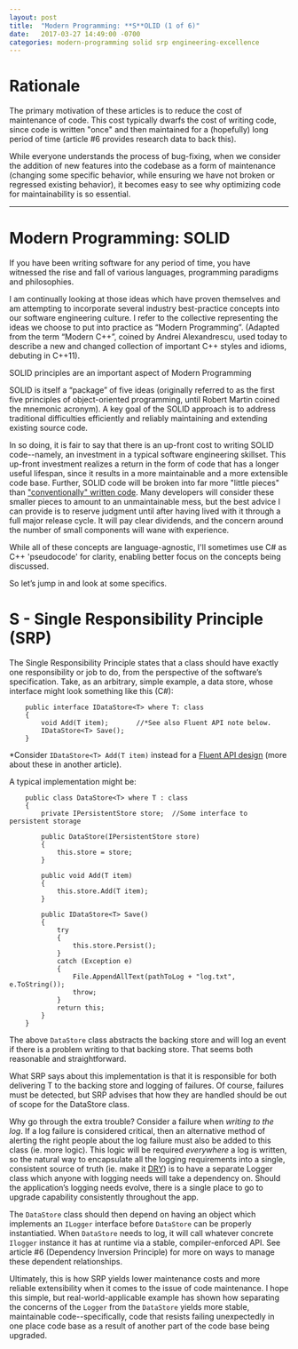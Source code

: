 ```yaml
---
layout: post
title:  "Modern Programming: **S**OLID (1 of 6)"
date:   2017-03-27 14:49:00 -0700
categories: modern-programming solid srp engineering-excellence
---
```

# Rationale
The primary motivation of these articles is to reduce the cost of maintenance of code.  This cost typically dwarfs the cost of writing code, since code is written "once" and then maintained for a (hopefully) long period of time (article #6 provides research data to back this).

While everyone understands the process of bug-fixing, when we consider the addition of new features into the codebase as a form of maintenance (changing some specific behavior, while ensuring we have not broken or regressed existing behavior), it becomes easy to see why optimizing code for maintainability is so essential.

---

# Modern Programming: SOLID
If you have been writing software for any period of time, you have witnessed the rise and fall of various languages, programming paradigms and philosophies.
 
I am continually looking at those ideas which have proven themselves and am attempting to incorporate several industry best-practice concepts into our software engineering culture.  I refer to the collective representing the ideas we choose to put into practice as “Modern Programming”.  (Adapted from the term “Modern C++”, coined by Andrei Alexandrescu, used today to describe a new and changed collection of important C++ styles and idioms, debuting in C++11).
 
SOLID principles are an important aspect of Modern Programming
 
SOLID is itself a “package” of five ideas (originally referred to as the first five principles of object-oriented programming, until Robert Martin coined the mnemonic acronym).  A key goal of the SOLID approach is to address traditional difficulties efficiently and reliably maintaining and extending existing source code.
 
In so doing, it is fair to say that there is an up-front cost to writing SOLID code--namely, an investment in a typical software engineering skillset.  This up-front investment realizes a return in the form of code that has a longer useful lifespan, since it results in a more maintainable and a more extensible code base.  Further, SOLID code will be broken into far more "little pieces" than ["conventionally" written code](http://williamdurand.fr/2013/07/30/from-stupid-to-solid-code/).  Many developers will consider these smaller pieces to amount to an unmaintainable mess, but the best advice I can provide is to reserve judgment until after having lived with it through a full major release cycle.  It will pay clear dividends, and the concern around the number of small components will wane with experience.

While all of these concepts are language-agnostic, I'll sometimes use C# as C++ 'pseudocode' for clarity, enabling better focus on the concepts being discussed.

So let’s jump in and look at some specifics.
# S - Single Responsibility Principle (SRP)
The Single Responsibility Principle states that a class should have exactly one responsibility or job to do, from the perspective of the software’s specification.  Take, as an arbitrary, simple example, a data store, whose interface might look something like this (C#):
 
        public interface IDataStore<T> where T: class
        {
            void Add(T item);       //*See also Fluent API note below.
            IDataStore<T> Save();
        }
 *Consider `IDataStore<T> Add(T item)` instead for a [Fluent API design](https://en.wikipedia.org/wiki/Fluent_interface) (more about these in another article).
 
A typical implementation might be:
        
        public class DataStore<T> where T : class
        {
            private IPersistentStore store;  //Some interface to persistent storage
 
            public DataStore(IPersistentStore store)
            {
                this.store = store;
            }
 
            public void Add(T item)
            {
                this.store.Add(T item);
            }
 
            public IDataStore<T> Save()
            {
                try
                {
                    this.store.Persist();
                }
                catch (Exception e)
                {
                    File.AppendAllText(pathToLog + "log.txt", e.ToString());
                    throw;
                }
                return this;
            }
        }
 
The above `DataStore` class abstracts the backing store and will log an event if there is a problem writing to that backing store.  That seems both reasonable and straightforward.

What SRP says about this implementation is that it is responsible for both delivering T to the backing store and logging of failures.  Of course, failures must be detected, but SRP advises that how they are handled should be out of scope for the DataStore class.
 
Why go through the extra trouble?  Consider a failure when *writing to the log*.  If a log failure is considered critical, then an alternative method of alerting the right people about the log failure must also be added to this class (ie. more logic).  This logic will be required *everywhere* a log is written, so the natural way to encapsulate all the logging requirements into a single, consistent source of truth (ie. make it [DRY](https://en.wikipedia.org/wiki/Don't_repeat_yourself)) is to have a separate Logger class which anyone with logging needs will take a dependency on.  Should the application’s logging needs evolve, there is a single place to go to upgrade capability consistently throughout the app.

The `DataStore` class should then depend on having an object which implements an `ILogger` interface before `DataStore` can be properly instantiatied.  When `DataStore` needs to log, it will call whatever concrete `Ilogger` instance it has at runtime via a stable, compiler-enforced API.  See article #6 (Dependency Inversion Principle) for more on ways to manage these dependent relationships. 
 
Ultimately, this is how SRP yields lower maintenance costs and more reliable extensibility when it comes to the issue of code maintenance.  I hope this simple, but real-world-applicable example has shown how separating the concerns of the `Logger` from the `DataStore` yields more stable, maintainable code--specifically, code that resists failing unexpectedly in one place code base as a result of another part of the code base being upgraded.
